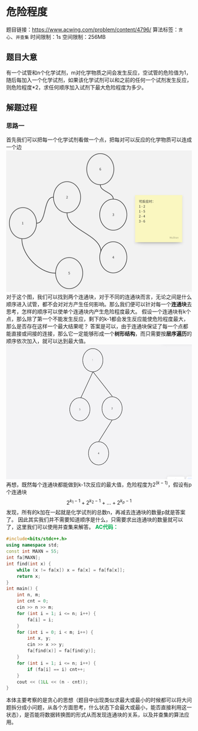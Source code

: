 # 危险程度
题目链接：<https://www.acwing.com/problem/content/4796/>
算法标签：`贪心`、`并查集`
时间限制：1s
空间限制：256MB
## 题目大意
有一个试管和n个化学试剂，m对化学物质之间会发生反应，空试管的危险值为1，随后每加入一个化学试剂，如果该化学试剂可以和之前的任何一个试剂发生反应，则危险程度*2，求任何顺序加入试剂下最大危险程度为多少。
## 解题过程
### 思路一
首先我们可以把每一个化学试剂看做一个点，把每对可以反应的化学物质可以连成一个边
![](static/C_1.jpg)
对于这个图，我们可以找到两个连通块，对于不同的连通块而言，无论之间是什么顺序进入试管，都不会对对方产生任何影响。那么我们便可以针对每一个**连通块**去思考，怎样的顺序可以使单个连通块内产生危险程度最大。
假设一个连通块有k个点，那么除了第一个不能发生反应，剩下的k-1都会发生反应能使危险程度最大，那么是否存在这样一个最大结果呢？
答案是可以，由于连通块保证了每一个点都能直接或间接的连接，那么它一定能够形成一个**树形结构**，而只需要按**层序遍历**的顺序依次加入，就可以达到最大值。
![](static/C_2.jpg)
再想，既然每个连通块都能做到k-1次反应的最大值，危险程度为$2^{(k-1)}$，假设有p个连通块
$$2^{k_1-1}+2^{k_2-1}+...+2^{k_p-1}$$
发现，所有的k加在一起就是化学试剂的总数n，再减去连通块的数量p就是答案了。
因此其实我们并不需要知道顺序是什么，只需要求出连通块的数量就可以了，这里我们可以使用并查集来解答。
<strong style="color:#00b050;">AC代码：</strong>

```cpp
#include<bits/stdc++.h>
using namespace std;
const int MAXN = 55;
int fa[MAXN];
int find(int x) {
	while (x != fa[x]) x = fa[x] = fa[fa[x]];
	return x;
}
int main() {
	int n, m;
	int cnt = 0;
	cin >> n >> m;
	for (int i = 1; i <= n; i++) {
		fa[i] = i;
	}
	for (int i = 0; i < m; i++) {
		int x, y;
		cin >> x >> y;
		fa[find(x)] = fa[find(y)];
	}
	for (int i = 1; i <= n; i++) {
		if (fa[i] == i) cnt++;
	}
	cout << (1LL << (n - cnt));
}
```

本体主要考察的是贪心的思想（题目中出现类似求最大或最小的时候都可以将大问题拆分成小问题，从各个方面思考，什么状态下会最大或最小，能否直接利用这一状态），是否能将数据转换图的形式从而发现连通块的关系，以及并查集的算法应用。